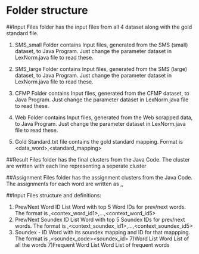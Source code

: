 # Folder structure

##Input Files folder has the input files from all 4 dataset along with the gold standard file.

1. SMS_small Folder contains Input files, generated from the SMS (small) dataset, to Java Program. Just change the parameter dataset in LexNorm.java file to read these.

2. SMS_large Folder contains Input files, generated from the SMS (large) dataset, to Java Program. Just change the parameter dataset in LexNorm.java file to read these.

3. CFMP Folder contains Input files, generated from the CFMP dataset, to Java Program. Just change the parameter dataset in LexNorm.java file to read these.

4. Web Folder contains Input files, generated from the Web scrapped data, to Java Program. Just change the parameter dataset in LexNorm.java file to read these.

5. Gold Standard.txt file contains the gold standard mapping. Format is <data_word>,<standard_mapping>

##Result Files folder has the final clusters from the Java Code. The cluster are written with each line representing a seperate cluster

##Assignment Files folder has the assignment clusters from the Java Code. The assignments for each word are written as <word>,<standard cluster ID>,<predicted cluster ID>
	

##Input Files structure and definitions:
1) Prev/Next Word ID List
	Word with top 5 Word IDs for prev/next words. The format is <word>,<contex_word_id1>,...,<context_word_id5>
2) Prev/Next Soundex ID List
	Word with top 5 Soundex IDs for prev/next words. The format is <word>,<context_soundex_id1>,...,<context_soundex_id5>
5) Soundex - ID
	Word with its soundex mapping and ID for that mappping. The format is <word>,<soundex_code><soundex_id>
7)Word List
	Word List of all the words
7)Frequent Word List
	Word List of frequent words	
